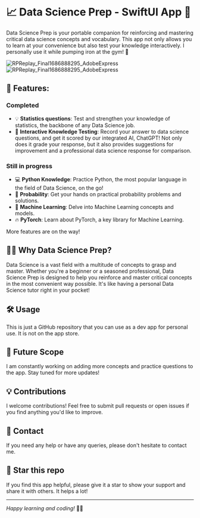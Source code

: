 # 📈 Data Science Prep - SwiftUI App 🚀

Data Science Prep is your portable companion for reinforcing and mastering critical data science concepts and vocabulary. This app not only allows you to learn at your convenience but also test your knowledge interactively. I personally use it while pumping iron at the gym! 💪

![RPReplay_Final1686888295_AdobeExpress](https://github.com/nickhward/DataSciencePrep/blob/main/gifs/RPReplay_Final1686887947_MP4_AdobeExpress.gif)
![RPReplay_Final1686888295_AdobeExpress](https://github.com/nickhward/DataSciencePrep/blob/main/gifs/RPReplay_Final1686888295_AdobeExpress.gif)

## 🎯 Features:

### Completed

- 💡 **Statistics questions**: Test and strengthen your knowledge of statistics, the backbone of any Data Science job.
- 🎤 **Interactive Knowledge Testing**: Record your answer to data science questions, and get it scored by our integrated AI, ChatGPT! Not only does it grade your response, but it also provides suggestions for improvement and a professional data science response for comparison.

### Still in progress

- 💻 **Python Knowledge**: Practice Python, the most popular language in the field of Data Science, on the go!
- 🎲 **Probability**: Get your hands on practical probability problems and solutions.
- 🤖 **Machine Learning**: Delve into Machine Learning concepts and models.
- 🔥 **PyTorch**: Learn about PyTorch, a key library for Machine Learning.

More features are on the way!

## 🏋️‍♂️ Why Data Science Prep?

Data Science is a vast field with a multitude of concepts to grasp and master. Whether you're a beginner or a seasoned professional, Data Science Prep is designed to help you reinforce and master critical concepts in the most convenient way possible. It's like having a personal Data Science tutor right in your pocket!

## 🛠 Usage

This is just a GitHub repository that you can use as a dev app for personal use. It is not on the app store.

## 🧪 Future Scope

I am constantly working on adding more concepts and practice questions to the app. Stay tuned for more updates!

## 💡 Contributions

I welcome contributions! Feel free to submit pull requests or open issues if you find anything you'd like to improve.

## 💌 Contact

If you need any help or have any queries, please don't hesitate to contact me.

## 🌟 Star this repo

If you find this app helpful, please give it a star to show your support and share it with others. It helps a lot!

---

*Happy learning and coding!* 👨‍💻

